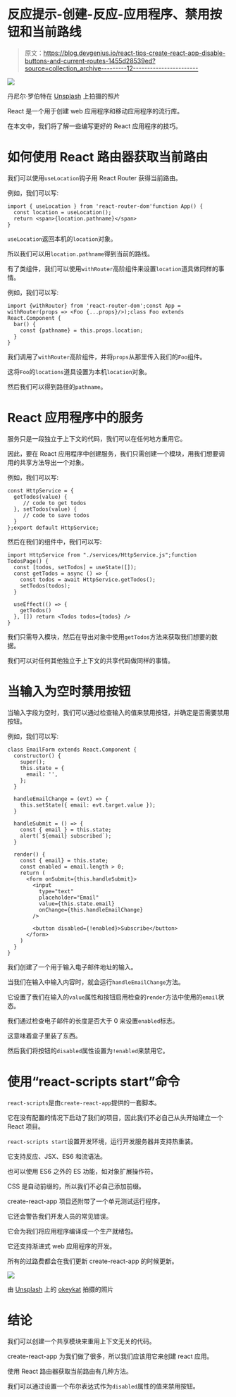 # 反应提示-创建-反应-应用程序、禁用按钮和当前路线

> 原文：<https://blog.devgenius.io/react-tips-create-react-app-disable-buttons-and-current-routes-1455d28539ed?source=collection_archive---------12----------------------->

![](img/ea1e4df1d72804135c0263193764459c.png)

丹尼尔·罗伯特在 [Unsplash](https://unsplash.com?utm_source=medium&utm_medium=referral) 上拍摄的照片

React 是一个用于创建 web 应用程序和移动应用程序的流行库。

在本文中，我们将了解一些编写更好的 React 应用程序的技巧。

# 如何使用 React 路由器获取当前路由

我们可以使用`useLocation`钩子用 React Router 获得当前路由。

例如，我们可以写:

```
import { useLocation } from 'react-router-dom'function App() {
  const location = useLocation();
  return <span>{location.pathname}</span>
}
```

`useLocation`返回本机的`location`对象。

所以我们可以用`location.pathname`得到当前的路线。

有了类组件，我们可以使用`withRouter`高阶组件来设置`location`道具做同样的事情。

例如，我们可以写:

```
import {withRouter} from 'react-router-dom';const App = withRouter(props => <Foo {...props}/>);class Foo extends React.Component {
  bar() {
    const {pathname} = this.props.location;
  }
}
```

我们调用了`withRouter`高阶组件，并将`props`从那里传入我们的`Foo`组件。

这将`Foo`的`locations`道具设置为本机`location`对象。

然后我们可以得到路径的`pathname`。

# React 应用程序中的服务

服务只是一段独立于上下文的代码，我们可以在任何地方重用它。

因此，要在 React 应用程序中创建服务，我们只需创建一个模块，用我们想要调用的共享方法导出一个对象。

例如，我们可以写:

```
const HttpService = {
  getTodos(value) {
     // code to get todos
  }, setTodos(value) {
     // code to save todos
  }
};export default HttpService;
```

然后在我们的组件中，我们可以写:

```
import HttpService from "./services/HttpService.js";function TodosPage() {
  const [todos, setTodos] = useState([]);  
  const getTodos = async () => {
    const todos = await HttpService.getTodos();
    setTodos(todos);
  }

  useEffect(() => {
    getTodos()
  }, []) return <Todos todos={todos} />
}
```

我们只需导入模块，然后在导出对象中使用`getTodos`方法来获取我们想要的数据。

我们可以对任何其他独立于上下文的共享代码做同样的事情。

# 当输入为空时禁用按钮

当输入字段为空时，我们可以通过检查输入的值来禁用按钮，并确定是否需要禁用按钮。

例如，我们可以写:

```
class EmailForm extends React.Component {
  constructor() {
    super();
    this.state = {
      email: '',
    };
  }

  handleEmailChange = (evt) => {
    this.setState({ email: evt.target.value });
  } 

  handleSubmit = () => {
    const { email } = this.state;
    alert(`${email} subscribed`);
  }

  render() {
    const { email} = this.state;
    const enabled = email.length > 0;
    return (
      <form onSubmit={this.handleSubmit}>
        <input
          type="text"
          placeholder="Email"
          value={this.state.email}
          onChange={this.handleEmailChange}
        />

        <button disabled={!enabled}>Subscribe</button>
      </form>
    )
  }
}
```

我们创建了一个用于输入电子邮件地址的输入。

当我们在输入中输入内容时，就会运行`handleEmailChange`方法。

它设置了我们在输入的`value`属性和按钮启用检查的`render`方法中使用的`email`状态。

我们通过检查电子邮件的长度是否大于 0 来设置`enabled`标志。

这意味着盒子里装了东西。

然后我们将按钮的`disabled`属性设置为`!enabled`来禁用它。

# 使用“react-scripts start”命令

`react-scripts`是由`create-react-app`提供的一套脚本。

它在没有配置的情况下启动了我们的项目，因此我们不必自己从头开始建立一个 React 项目。

`react-scripts start`设置开发环境，运行开发服务器并支持热重装。

它支持反应、JSX、ES6 和流语法。

也可以使用 ES6 之外的 ES 功能，如对象扩展操作符。

CSS 是自动前缀的，所以我们不必自己添加前缀。

create-react-app 项目还附带了一个单元测试运行程序。

它还会警告我们开发人员的常见错误。

它会为我们将应用程序编译成一个生产就绪包。

它还支持渐进式 web 应用程序的开发。

所有的过路费都会在我们更新 create-react-app 的时候更新。

![](img/0eaf58868f56889a53141d9d17841d57.png)

由 [Unsplash](https://unsplash.com?utm_source=medium&utm_medium=referral) 上的 [okeykat](https://unsplash.com/@okeykat?utm_source=medium&utm_medium=referral) 拍摄的照片

# 结论

我们可以创建一个共享模块来重用上下文无关的代码。

create-react-app 为我们做了很多，所以我们应该用它来创建 react 应用。

使用 React 路由器获取当前路由有几种方法。

我们可以通过设置一个布尔表达式作为`disabled`属性的值来禁用按钮。